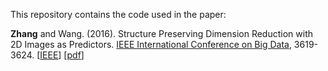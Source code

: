 This repository contains the code used in the paper:

**Zhang** and Wang. (2016). Structure Preserving Dimension Reduction with 2D Images as Predictors. [IEEE International Conference on Big Data](http://ieeexplore.ieee.org/xpl/mostRecentIssue.jsp?punumber=7818133), 3619-3624. [[IEEE](http://ieeexplore.ieee.org/abstract/document/7841026/)]
[[pdf](./paper/Paper_2016_BigData_SPDR.pdf)]

